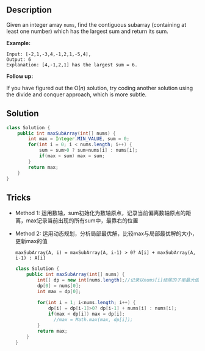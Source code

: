 ## Description

Given an integer array `nums`, find the contiguous subarray (containing at least one number) which has the largest sum and return its sum.

**Example:**

```
Input: [-2,1,-3,4,-1,2,1,-5,4],
Output: 6
Explanation: [4,-1,2,1] has the largest sum = 6.
```

**Follow up:**

If you have figured out the O(*n*) solution, try coding another solution using the divide and conquer approach, which is more subtle.

## Solution

```java
class Solution {
    public int maxSubArray(int[] nums) {
        int max = Integer.MIN_VALUE, sum = 0;
        for(int i = 0; i < nums.length; i++) {
            sum = sum>0 ? sum+nums[i] : nums[i];
            if(max < sum) max = sum;
        }
        return max;
    }
}
```

## Tricks

+ Method 1: 运用数轴，sum初始化为数轴原点，记录当前偏离数轴原点的距离，max记录当前出现的所有sum中，最靠右的位置

+ Method 2: 运用动态规划，分析局部最优解，比较max与局部最优解的大小，更新max的值

  ```
  maxSubArray(A, i) = maxSubArray(A, i-1) > 0? A[i] + maxSubArray(A, i-1) : A[i]
  ```

  ```java
  class Solution {
      public int maxSubArray(int[] nums) {
          int[] dp = new int[nums.length];//记录以nums[i]结尾的子串最大值
          dp[0] = nums[0];
          int max = dp[0];
          
          for(int i = 1; i<nums.length; i++) {
              dp[i] = dp[i-1]>0? dp[i-1] + nums[i] : nums[i];
              if(max < dp[i]) max = dp[i];
            	//max = Math.max(max, dp[i]);
          }
          return max;
      }
  }
  ```

  

